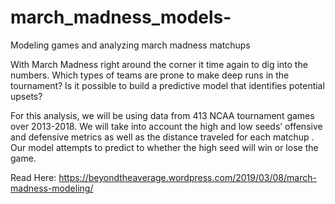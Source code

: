 # march_madness_models-
Modeling games and analyzing march madness matchups 

With March Madness right around the corner it time again to dig into the numbers. Which types of teams are prone to make deep runs in the tournament? Is it possible to build a predictive model that identifies potential upsets? 

For this analysis, we will be using data from 413 NCAA tournament games over 2013-2018.  We will take into account the high and low seeds’ offensive and defensive metrics as well as the distance traveled for each matchup .  Our model attempts to predict to whether the high seed will win or lose the game. 

Read Here: https://beyondtheaverage.wordpress.com/2019/03/08/march-madness-modeling/
